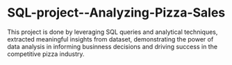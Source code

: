 # SQL-project--Analyzing-Pizza-Sales
This project is done by leveraging SQL queries and analytical techniques, extracted meaningful insights from dataset, demonstrating the power of data analysis in informing businness decisions and driving success in the competitive pizza industry.
